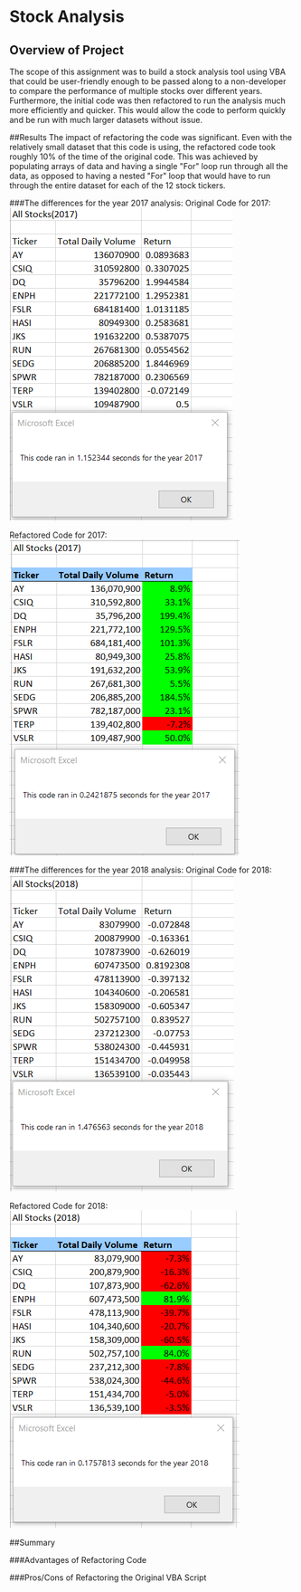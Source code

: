 # Stock Analysis

## Overview of Project
The scope of this assignment was to build a stock analysis tool using VBA that could be user-friendly enough to be passed along to a non-developer to compare the performance of multiple stocks over different years.  Furthermore, the initial code was then refactored to run the analysis much more efficiently and quicker.  This would allow the code to perform quickly and be run with much larger datasets without issue.

##Results
The impact of refactoring the code was significant.  Even with the relatively small dataset that this code is using, the refactored code took roughly 10% of the time of the original code.  This was achieved by populating arrays of data and having a single "For" loop run through all the data, as opposed to having a nested "For" loop that would have to run through the entire dataset for each of the 12 stock tickers.

###The differences for the year 2017 analysis:
Original Code for 2017:
![Original Code for 2017](/Resources/VBA_Challenge_2017_Original_Code.png)

Refactored Code for 2017:
![Refactored Code for 2017](/Resources/VBA_Challenge_2017.png)

###The differences for the year 2018 analysis:
Original Code for 2018:
![Original Code for 2018](/Resources/VBA_Challenge_2018_Original_Code.png)

Refactored Code for 2018:
![Refactored Code for 2018](/Resources/VBA_Challenge_2018.png)





##Summary

###Advantages of Refactoring Code

###Pros/Cons of Refactoring the Original VBA Script